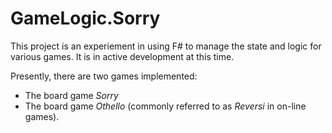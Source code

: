 # GameLogic.Sorry

This project is an experiement in using F# to manage the state and logic for various games. It is in active development at this time.

Presently, there are two games implemented:
- The board game *Sorry*
- The board game *Othello* (commonly referred to as *Reversi* in on-line games).
